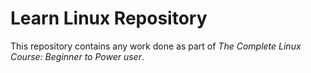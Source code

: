 # Learn Linux Repository

This repository contains any work done as part of _The Complete Linux Course: Beginner to Power user_.

